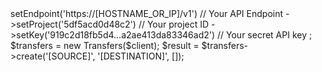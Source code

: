 <?php

use Appwrite\Client;
use Appwrite\Services\Transfers;

$client = new Client();

$client
    ->setEndpoint('https://[HOSTNAME_OR_IP]/v1') // Your API Endpoint
    ->setProject('5df5acd0d48c2') // Your project ID
    ->setKey('919c2d18fb5d4...a2ae413da83346ad2') // Your secret API key
;

$transfers = new Transfers($client);

$result = $transfers->create('[SOURCE]', '[DESTINATION]', []);